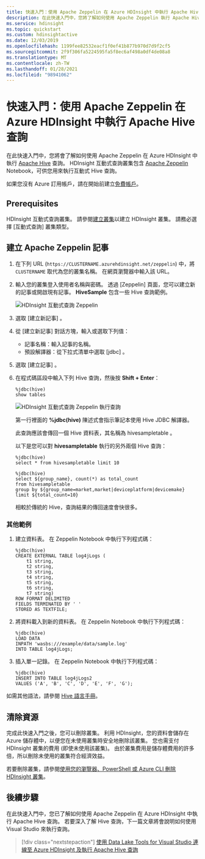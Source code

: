 ```yaml
---
title: 快速入門：使用 Apache Zeppelin 在 Azure HDInsight 中執行 Apache Hive
description: 在此快速入門中，您將了解如何使用 Apache Zeppelin 執行 Apache Hive 查詢。
ms.service: hdinsight
ms.topic: quickstart
ms.custom: hdinsightactive
ms.date: 12/03/2019
ms.openlocfilehash: 1199fee82532eacf1f0ef41b877b970d7d9f2cf5
ms.sourcegitcommit: 2f9f306fa5224595fa5f8ec6af498a0df4de08a8
ms.translationtype: MT
ms.contentlocale: zh-TW
ms.lasthandoff: 01/28/2021
ms.locfileid: "98941062"
---
```

# <a name="quickstart-execute-apache-hive-queries-in-azure-hdinsight-with-apache-zeppelin"></a>快速入門：使用 Apache Zeppelin 在 Azure HDInsight 中執行 Apache Hive 查詢

在此快速入門中，您將會了解如何使用 Apache Zeppelin 在 Azure HDInsight 中執行 [Apache Hive](https://hive.apache.org/) 查詢。 HDInsight 互動式查詢叢集包含 [Apache Zeppelin](https://zeppelin.apache.org/) Notebook，可供您用來執行互動式 Hive 查詢。

如果您沒有 Azure 訂用帳戶，請在開始前建立[免費帳戶](https://azure.microsoft.com/free/?WT.mc_id=A261C142F)。

## <a name="prerequisites"></a>Prerequisites

HDInsight 互動式查詢叢集。 請參閱[建立叢集](../hadoop/apache-hadoop-linux-tutorial-get-started.md)以建立 HDInsight 叢集。  請務必選擇 [互動式查詢]  叢集類型。

## <a name="create-an-apache-zeppelin-note"></a>建立 Apache Zeppelin 記事

1. 在下列 URL (`https://CLUSTERNAME.azurehdinsight.net/zeppelin`) 中，將 `CLUSTERNAME` 取代為您的叢集名稱。 在網頁瀏覽器中輸入該 URL。

2. 輸入您的叢集登入使用者名稱與密碼。 透過 [Zeppelin] 頁面，您可以建立新的記事或開啟現有記事。 **HiveSample** 包含一些 Hive 查詢範例。  

    ![HDInsight 互動式查詢 Zeppelin](./media/hdinsight-connect-hive-zeppelin/hdinsight-hive-zeppelin.png)

3. 選取 [建立新記事]  。

4. 從 [建立新記事]  對話方塊，輸入或選取下列值：

    - 記事名稱：輸入記事的名稱。
    - 預設解譯器：從下拉式清單中選取 [jdbc]  。

5. 選取 [建立記事]  。

6. 在程式碼區段中輸入下列 Hive 查詢，然後按 **Shift + Enter**：

    ```hive
    %jdbc(hive)
    show tables
    ```

    ![HDInsight 互動式查詢 Zeppelin 執行查詢](./media/hdinsight-connect-hive-zeppelin/hdinsight-hive-zeppelin-query.png)

    第一行裡面的 **%jdbc(hive)** 陳述式會指示筆記本使用 Hive JDBC 解譯器。

    此查詢應該會傳回一個 Hive 資料表，其名稱為 hivesampletable  。

    以下是您可以對 **hivesampletable** 執行的另外兩個 Hive 查詢：

    ```hive
    %jdbc(hive)
    select * from hivesampletable limit 10

    %jdbc(hive)
    select ${group_name}, count(*) as total_count
    from hivesampletable
    group by ${group_name=market,market|deviceplatform|devicemake}
    limit ${total_count=10}
    ```

    相較於傳統的 Hive，查詢結果的傳回速度會快很多。

### <a name="additional-examples"></a>其他範例

1. 建立資料表。 在 Zeppelin Notebook 中執行下列程式碼：

    ```hql
    %jdbc(hive)
    CREATE EXTERNAL TABLE log4jLogs (
        t1 string,
        t2 string,
        t3 string,
        t4 string,
        t5 string,
        t6 string,
        t7 string)
    ROW FORMAT DELIMITED
    FIELDS TERMINATED BY ' '
    STORED AS TEXTFILE;
    ```

1. 將資料載入到新的資料表。 在 Zeppelin Notebook 中執行下列程式碼：

    ```hql
    %jdbc(hive)
    LOAD DATA
    INPATH 'wasbs:///example/data/sample.log'
    INTO TABLE log4jLogs;
    ```

1. 插入單一記錄。 在 Zeppelin Notebook 中執行下列程式碼：

    ```hql
    %jdbc(hive)
    INSERT INTO TABLE log4jLogs2
    VALUES ('A', 'B', 'C', 'D', 'E', 'F', 'G');
    ```

如需其他語法，請參閱 [Hive 語言手冊](https://cwiki.apache.org/confluence/display/Hive/LanguageManual)。

## <a name="clean-up-resources"></a>清除資源

完成此快速入門之後，您可以刪除叢集。 利用 HDInsight，您的資料會儲存在 Azure 儲存體中，以便您在未使用叢集時安全地刪除該叢集。 您也需支付 HDInsight 叢集的費用 (即使未使用該叢集)。 由於叢集費用是儲存體費用的許多倍，所以刪除未使用的叢集符合經濟效益。

若要刪除叢集，請參閱[使用您的瀏覽器、PowerShell 或 Azure CLI 刪除 HDInsight 叢集](../hdinsight-delete-cluster.md)。

## <a name="next-steps"></a>後續步驟

在此快速入門中，您已了解如何使用 Apache Zeppelin 在 Azure HDInsight 中執行 Apache Hive 查詢。 若要深入了解 Hive 查詢，下一篇文章將會說明如何使用 Visual Studio 來執行查詢。

> [!div class="nextstepaction"]
> [使用 Data Lake Tools for Visual Studio 連線至 Azure HDInsight 及執行 Apache Hive 查詢](../hadoop/apache-hadoop-visual-studio-tools-get-started.md)
